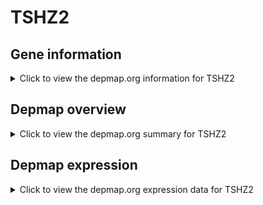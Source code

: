 <h1>TSHZ2</h1>

<h2>Gene information</h2>
<details>
  <summary>Click to view the depmap.org information for TSHZ2</summary>
  <iframe src="https://depmap.org/portal/gene/TSHZ2?tab=about" style="border:none;width:100%;height:800px"></iframe>
</details>

<h2>Depmap overview</h2>
<details>
  <summary>Click to view the depmap.org summary for TSHZ2</summary>
  <iframe src="https://depmap.org/portal/gene/TSHZ2?tab=overview" style="border:none;width:100%;height:800px"></iframe>
</details>

<h2>Depmap expression</h2>
<details>
  <summary>Click to view the depmap.org expression data for TSHZ2</summary>
  <iframe src="https://depmap.org/portal/gene/TSHZ2?tab=characterization" style="border:none;width:100%;height:800px"></iframe>
</details>


<!--
<h2>Reactome Pathway diagram</h2>
PNAME
-->


